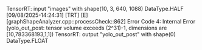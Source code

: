 TensorRT: input "images" with shape(10, 3, 640, 1088) DataType.HALF
[09/08/2025-14:24:31] [TRT] [E] [graphShapeAnalyzer.cpp::processCheck::862] Error Code 4: Internal Error (yolo_out_post: tensor volume exceeds (2^31)-1, dimensions are [10,783368193,1,1])
TensorRT: output "yolo_out_post" with shape(0) DataType.FLOAT
